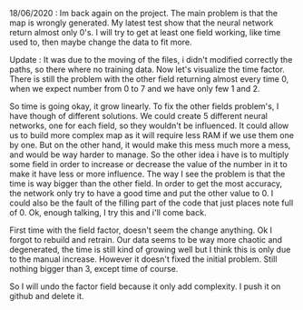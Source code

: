 18/06/2020 : Im back again on the project. The main problem is that the map is wrongly generated.
My latest test show that the neural network return almost only 0's.
I will try to get at least one field working, like time used to, then maybe change the data to fit more.

Update : It was due to the moving of the files, i didn't modified correctly the paths, so there where no training data.
Now let's visualize the time factor. There is still the problem with the other field returning almost every time 0, when we expect number from 0 to 7 and we have only few 1 and 2.

So time is going okay, it grow linearly.
To fix the other fields problem's, I have though of different solutions.
We could create 5 different neural networks, one for each field, so they wouldn't be influenced.
It could allow us to build more complex map as it will require less RAM if we use them one by one.
But on the other hand, it would make this mess much more a mess, and would be way harder to manage.
So the other idea i have is to multiply some field in order to increase or decrease the value of the number in it to make it have less or more influence.
The way I see the problem is that the time is way bigger than the other field. In order to get the most accuracy, the network only try to have a good time and put the other value to 0.
I could also be the fault of the filling part of the code that just places note full of 0.
Ok, enough talking, I try this and i'll come back. 

First time with the field factor, doesn't seem the change anything.
Ok I forgot to rebuild and retrain.
Our data seems to be way more chaotic and degenerated, the time is still kind of growing well but I think this is only due to the manual increase.
However it doesn't fixed the initial problem. Still nothing bigger than 3, except time of course.

So I will undo the factor field because it only add complexity. I push it on github and delete it.
